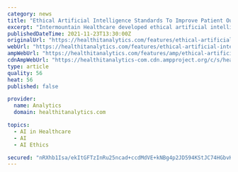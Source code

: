```yaml
---
category: news
title: "Ethical Artificial Intelligence Standards To Improve Patient Outcomes"
excerpt: "Intermountain Healthcare developed ethical artificial intelligence standards for deploying the technology to identify care disparities and improve patient outcomes."
publishedDateTime: 2021-11-23T13:30:00Z
originalUrl: "https://healthitanalytics.com/features/ethical-artificial-intelligence-standards-to-improve-patient-outcomes"
webUrl: "https://healthitanalytics.com/features/ethical-artificial-intelligence-standards-to-improve-patient-outcomes"
ampWebUrl: "https://healthitanalytics.com/features/amp/ethical-artificial-intelligence-standards-to-improve-patient-outcomes"
cdnAmpWebUrl: "https://healthitanalytics-com.cdn.ampproject.org/c/s/healthitanalytics.com/features/amp/ethical-artificial-intelligence-standards-to-improve-patient-outcomes"
type: article
quality: 56
heat: 56
published: false

provider:
  name: Analytics
  domain: healthitanalytics.com

topics:
  - AI in Healthcare
  - AI
  - AI Ethics

secured: "nRXhb1Isa/ekItGFTzInRu25ncad+ccdMdVE+kNBg4p2JD594KStJC74HGbvKi9j6SKirZrSIpnJsUDfIhg2YnbEDPqgl8OHxpw42rKVlWUsT3McQcMkP4w9BkF1dXYVBErvtEGr3NYnmJUd5jQ7b/mBZpdgQP8rl+rdfcW5Tk4JsquBudZ0fPd63yU+LLPifxMyjyjYEOsmGWoYr8+XNa4D7bn8jlVmOKZgZQWpSJN+xh0yXyaVTxwYxj7Not+6x+j5k4///8iPFWrHw0OUAi/7hqgBVZ5jv24tjbi7MbAYAnwiJLCPxUe3dRBn1gW6xX8xiIeWscmYqST0VT5RpNI3cNV/vW8CjcudiWiSIOY=;7F7aR0hV8xWMreJlqIWtlA=="
---
```


